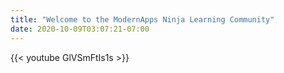```yaml
---
title: "Welcome to the ModernApps Ninja Learning Community"
date: 2020-10-09T03:07:21-07:00
---
```

{{< youtube GlVSmFtIs1s >}}